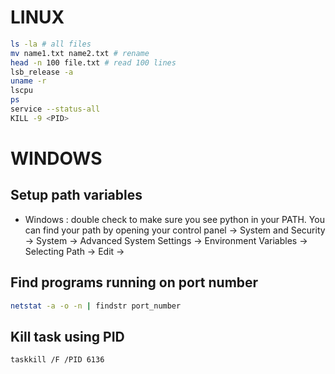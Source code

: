 # LINUX
```bash
ls -la # all files
mv name1.txt name2.txt # rename
head -n 100 file.txt # read 100 lines
lsb_release -a  
uname -r
lscpu
ps
service --status-all
KILL -9 <PID>
```
# WINDOWS

## Setup path variables
- Windows : double check to make sure you see python in your PATH. You can find your path by opening your control panel -> System and Security -> System -> Advanced System Settings -> Environment Variables -> Selecting Path -> Edit ->


## Find programs running on port number
```bash
netstat -a -o -n | findstr port_number
```

## Kill task using PID
```bash
taskkill /F /PID 6136
```

